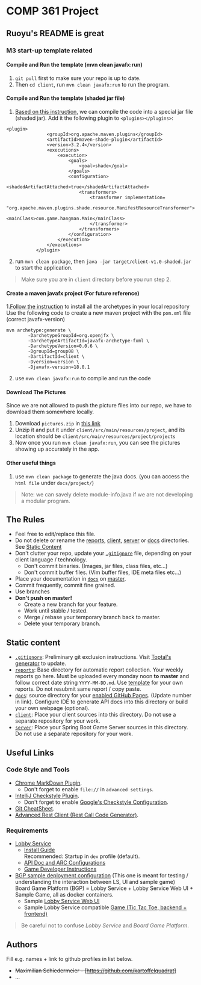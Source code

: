 # COMP 361 Project

## Ruoyu's README is great

### M3 start-up template related

#### Compile and Run the template (mvn clean javafx:run)
1. `git pull` first to make sure your repo is up to date.
2. Then `cd client`, run `mvn clean javafx:run` to run the program.

#### Compile and Run the template (shaded jar file)
1. [Based on this instruction](https://www.youtube.com/watch?v=EyYb0GmtEX4&ab_channel=Randomcode), we can compile the code into a special jar file (shaded jar). Add it the following plugin to `<plugins></plugins>`:

```
<plugin>
               <groupId>org.apache.maven.plugins</groupId>
               <artifactId>maven-shade-plugin</artifactId>
               <version>3.2.4</version>
               <executions>
                   <execution>
                       <goals>
                           <goal>shade</goal>
                       </goals>
                       <configuration>
                           <shadedArtifactAttached>true</shadedArtifactAttached>
                           <transformers>
                               <transformer implementation=
                                                    "org.apache.maven.plugins.shade.resource.ManifestResourceTransformer">
                                   <mainClass>com.game.hangman.Main</mainClass>
                               </transformer>
                           </transformers>
                       </configuration>
                   </execution>
               </executions>
           </plugin>
```
2. run `mvn clean package`, then `java -jar target/client-v1.0-shaded.jar` to start the application.

> Make sure you are in `client` directory before you run step 2.



#### Create a maven javafx project (For future reference)
1.[Follow the instruction](https://github.com/openjfx/javafx-maven-archetypes) to install all the archetypes in your local repository
Use the following code to create a new maven project with the `pom.xml` file 
(correct javafx-version)
```
mvn archetype:generate \
        -DarchetypeGroupId=org.openjfx \
        -DarchetypeArtifactId=javafx-archetype-fxml \
        -DarchetypeVersion=0.0.6 \
        -DgroupId=group08 \
        -DartifactId=client \
        -Dversion=version \
        -Djavafx-version=18.0.1
```

2. use `mvn clean javafx:run` to complie and run the code

#### Download The Pictures
Since we are not allowed to push the picture files into our repo, we have to download them somewhere locally.
1. Download `pictures.zip` in [this link](https://drive.google.com/file/d/1zu5xSG-dPu_UwCm6VvusWM9FBiN613iW/view?usp=sharing)
2. Unzip it and put it under `client/src/main/resources/project`, and its location should be `client/src/main/resources/project/projects`
3. Now once you run `mvn clean javafx:run`, you can see the pictures showing up accurately in the app.

#### Other useful things
1. use `mvn clean package` to generate the java docs. (you can access the `html file` under `docs/project/`)



> Note: we can savely delete module-info.java if we are not developing a modular program.


## The Rules

 * Feel free to edit/replace this file.
 * Do not delete or rename the [reports](reports), [client](client), [server](server) or [docs](docs) directories.  
See [Static Content](#static-content)
 * Don't clutter your repo, update your [```.gitignore```](.gitignore) file, depending on your client language / technology.
    * Don't commit binaries. (Images, jar files, class files, etc...)
    * Don't commit buffer files. (Vim buffer files, IDE meta files etc...)
 * Place your documentation in [```docs```](docs) on [master](branch).
 * Commit frequently, commit fine grained.
 * Use branches
 * **Don't push on master!**
    * Create a new branch for your feature.
    * Work until stable / tested.
    * Merge / rebase your temporary branch back to master.
    * Delete your temporary branch.

## Static content

 * [```.gitignore```](.gitignore): Preliminary git exclusion instructions. Visit [Toptal's generator](https://www.toptal.com/developers/gitignore) to update.
 * [```reports```](reports): Base directory for automatic report collection. Your weekly reports go here. Must be uploaded every monday noon **to master** and follow correct date string ```YYYY-MM-DD.md```. Use [template](reports/YYYY-MM-DD.md) for your own reports. Do not resubmit same report / copy paste.
 * [```docs```](docs): source directory for your [enabled GitHub Pages](https://comp361.github.io/f2022-hexanome-00/). (Update number in link). Configure IDE to generate API docs into this directory or build your own webpage (optional).
 *  [```client```](client): Place your client sources into this directory. Do not use a separate repository for your work.
 * [```server```](server): Place your Spring Boot Game Server sources in this directory. Do not use a separate repository for your work.

## Useful Links

### Code Style and Tools

 * [Chrome MarkDown Plugin](https://chrome.google.com/webstore/detail/markdown-viewer/ckkdlimhmcjmikdlpkmbgfkaikojcbjk?hl=en).
    * Don't forget to enable ```file://``` in ```advanced settings```.
 * [IntelliJ Checkstyle Plugin](https://plugins.jetbrains.com/plugin/1065-checkstyle-idea).
    * Don't forget to enable [Google's Checkstyle Configuration](https://raw.githubusercontent.com/checkstyle/checkstyle/master/src/main/resources/google_checks.xml).
 * [Git CheatSheet](git-cheatsheet.md).
 * [Advanced Rest Client (Rest Call Code Generator)](https://docs.advancedrestclient.com/installation).

### Requirements

 * [Lobby Service](https://github.com/kartoffelquadrat/LobbyService)
    * [Install Guide](https://github.com/kartoffelquadrat/LobbyService/blob/master/markdown/build-deploy.md)  
Recommended: Startup in ```dev``` profile (default).
    * [API Doc and ARC Configurations](https://github.com/kartoffelquadrat/LobbyService/blob/master/markdown/api.md)
    * [Game Developer Instructions](https://github.com/kartoffelquadrat/LobbyService/blob/master/markdown/game-dev.md)
 * [BGP sample deployment configuration](https://github.com/kartoffelquadrat/BoardGamePlatform) (This one is meant for testing / understanding the interaction between LS, UI and sample game)  
Board Game Platform (BGP) = Lobby Service + Lobby Service Web UI + Sample Game, all as docker containers.
    * Sample [Lobby Service Web UI](https://github.com/kartoffelquadrat/LobbyServiceWebInterface)
    * Sample Lobby Service compatible [Game (Tic Tac Toe, backend + frontend)](https://github.com/kartoffelquadrat/BgpXox)

 > Be careful not to confuse *Lobby Service* and *Board Game Platform*.

## Authors

Fill e.g. names + link to github profiles in list below.

 * ~~Maximilian Schiedermeier - [https://github.com/kartoffelquadrat]~~
 * ...


